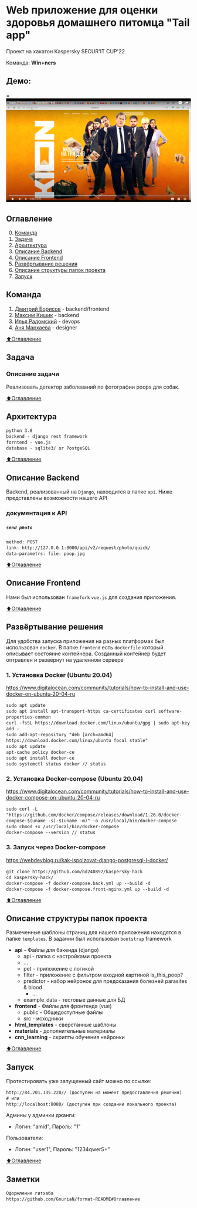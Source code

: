 # Web приложение для оценки здоровья домашнего питомца "Tail app"
Проект на хакатон Kaspersky SECUR'IT CUP'22

Команда: **Win+ners**

## Демо:
=
[![Watch the video](./materials/prototype_preview.png)](https://youtu.be/aSgtn1f2SU4;)

## Оглавление
0. [Команда](#Команда)
1. [Задача](#Задача)
2. [Архитектура](#Архитектура)
3. [Описание Backend](#Описание-Backend)
4. [Описание Frontend](#Описание-Frontend)
5. [Развёртывание решения](#Развёртывание-решения)
6. [Описание структуры папок проекта](#Описание-структуры-папок-проекта)
7. [Запуск](#Запуск)

## Команда
1. [Дмитрий Борисов](https://t.me/DmitriiBorisov) - backend/frontend
2. [Максим Кишик](https://t.me/kishikmaxim) - backend
3. [Илья Радомский](https://t.me/Tealdris) - devops
4. [Аня Мархаева](https://t.me/privetobnako) - designer

[:arrow_up:Оглавление](#Оглавление)

## Задача
### Описание задачи
Реализовать детектор заболеваний по фотографии poops для собак.

[:arrow_up:Оглавление](#Оглавление)

## Архитектура
    python 3.8
    backend - django rest framework
    forntend - vue.js
    database - sqlite3/ or PostgeSQL

[:arrow_up:Оглавление](#Оглавление)

## Описание Backend

Backend, реализованный на `Django`, нахоодится в папке `api`.
Ниже представлены возможности нашего API

### документация к API

##### `send photo`
    method: POST
    link: http://127.0.0.1:8000/api/v2/request/photo/quick/
    data-parametrs: file: poop.jpg

[:arrow_up:Оглавление](#Оглавление)

## Описание Frontend

Нами был использован `framefork` `vue.js` для создания приложения.

[:arrow_up:Оглавление](#Оглавление)

## Развёртывание решения

Для удобства запуска приложения на разных платформах был использован `docker`. В папке `frontend` есть `dockerfile` который описывает состояние контейнера. Созданный контейнер будет оптравлен и развернут на удаленном сервере

### 1. Установка Docker (Ubuntu 20.04) 
https://www.digitalocean.com/community/tutorials/how-to-install-and-use-docker-on-ubuntu-20-04-ru

    sudo apt update
    sudo apt install apt-transport-https ca-certificates curl software-properties-common
    curl -fsSL https://download.docker.com/linux/ubuntu/gpg | sudo apt-key add -
    sudo add-apt-repository "deb [arch=amd64] https://download.docker.com/linux/ubuntu focal stable"
    sudo apt update
    apt-cache policy docker-ce
    sudo apt install docker-ce
    sudo systemctl status docker // status

### 2. Установка Docker-compose (Ubuntu 20.04)
https://www.digitalocean.com/community/tutorials/how-to-install-and-use-docker-compose-on-ubuntu-20-04-ru

    sudo curl -L "https://github.com/docker/compose/releases/download/1.26.0/docker-compose-$(uname -s)-$(uname -m)" -o /usr/local/bin/docker-compose
    sudo chmod +x /usr/local/bin/docker-compose
    docker-compose --version // status


### 3. Запуск через Docker-compose
https://webdevblog.ru/kak-ispolzovat-django-postgresql-i-docker/

    git clone https://github.com/bd240897/kaspersky-hack
    cd kaspersky-hack/
    docker-compose -f docker-compose.back.yml up --build -d 
    docker-compose -f docker-compose.front-nginx.yml up --build -d 
    
[:arrow_up:Оглавление](#Оглавление)

## Описание структуры папок проекта

Размеченные шаблоны страниц для нашего приложения находятся в папке `templates`.
В задании был использован `bootstrap` framework

- **api** - Файлы для бэкенда (django)
  - api - папка с настройками проекта
  - ...
  - pet - приложение с логикой
  - filter - приложение с фильтром входной картиной is_this_poop? 
  - predictor - набор нейронок для предсказания болезней parasites & blood 
    - ...
  - example_data - тестовые данные для БД
- **frontend** - Файлы для фронтенда (vue)
  - public - Общедоступные файлы
  - src - исходники
- **html_templates** - сверстанные шаблоны
- **materials** - дополнительные материалы
- **cnn_learning** - скрипты обучения нейронки

[:arrow_up:Оглавление](#Оглавление)

## Запуск
Протестировать уже запущенный сайт можно по ссылке:</br>

    http://84.201.135.220// (доступен на момент предоставления решения)
    # или
    http://localhost:8080/ (доступен при создании локального проекта)

Админы у админки джанги:
- Логин: "amid", Пароль: "1"

Пользователи:
- Логин: "user1", Пароль: "1234qwerS+"

[:arrow_up:Оглавление](#Оглавление)

## Заметки
```
Оформление гитхаба
https://github.com/GnuriaN/format-README#Оглавление
```
